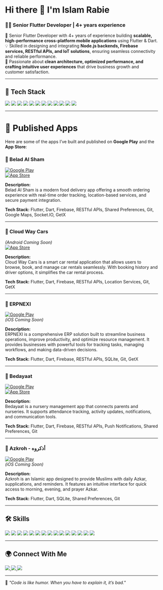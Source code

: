 # Hi there 👋 I'm Islam Rabie  

### 👨‍💻 Senior Flutter Developer | 4+ years experience  
🚀 Senior Flutter Developer with 4+ years of experience building **scalable, high-performance cross-platform mobile applications** using Flutter & Dart.  
💡 Skilled in designing and integrating **Node.js backends, Firebase services, RESTful APIs, and IoT solutions**, ensuring seamless connectivity and reliable performance.  
🎯 Passionate about **clean architecture, optimized performance, and crafting intuitive user experiences** that drive business growth and customer satisfaction.   

---

## 🔧 Tech Stack
<p>
  <img src="https://img.shields.io/badge/Flutter-02569B?logo=flutter&logoColor=white&style=for-the-badge" />
  <img src="https://img.shields.io/badge/Dart-0175C2?logo=dart&logoColor=white&style=for-the-badge" />
  <img src="https://img.shields.io/badge/Node.js-339933?logo=node.js&logoColor=white&style=for-the-badge" />
  <img src="https://img.shields.io/badge/Firebase-FFCA28?logo=firebase&logoColor=black&style=for-the-badge" />
  <img src="https://img.shields.io/badge/PostgreSQL-336791?logo=postgresql&logoColor=white&style=for-the-badge" />
  <img src="https://img.shields.io/badge/MongoDB-47A248?logo=mongodb&logoColor=white&style=for-the-badge" />
  <img src="https://img.shields.io/badge/GetX-FFC107?style=for-the-badge" />
  <img src="https://img.shields.io/badge/Cubit-29B6F6?style=for-the-badge" />
  <img src="https://img.shields.io/badge/BLoC-0A66C2?style=for-the-badge" />
  <img src="https://img.shields.io/badge/Google%20Maps-4285F4?logo=google-maps&logoColor=white&style=for-the-badge" />
  <img src="https://img.shields.io/badge/Socket.IO-010101?logo=socket.io&logoColor=white&style=for-the-badge" />
  <img src="https://img.shields.io/badge/Provider-FF6F00?style=for-the-badge" />
</p>


---

# 📱 Published Apps

Here are some of the apps I’ve built and published on **Google Play** and the **App Store**:


### 🍔 Belad Al Sham  
[![Google Play](https://img.shields.io/badge/Google_Play-414141?style=for-the-badge&logo=google-play&logoColor=white)](https://play.google.com/store/apps/details?id=com.belad.alsham.app)  
[![App Store](https://img.shields.io/badge/App_Store-0D96F6?style=for-the-badge&logo=app-store&logoColor=white)](https://apps.apple.com/eg/app/belad-al-sham/id6752439631)  

**Description:**  
Belad Al Sham is a modern food delivery app offering a smooth ordering experience with real-time order tracking, location-based services, and secure payment integration.  

**Tech Stack:** Flutter, Dart, Firebase, RESTful APIs, Shared Preferences, Git, Google Maps, Socket.IO, GetX  

---

### 🚗 Cloud Way Cars  
*(Android Coming Soon)*  
[![App Store](https://img.shields.io/badge/App_Store-0D96F6?style=for-the-badge&logo=app-store&logoColor=white)](https://apps.apple.com/eg/app/cloud-way-cars/id6751117416)  

**Description:**  
Cloud Way Cars is a smart car rental application that allows users to browse, book, and manage car rentals seamlessly. With booking history and driver options, it simplifies the car rental process.  

**Tech Stack:** Flutter, Dart, Firebase, RESTful APIs, Location Services, Git, GetX  


---

### 🚀 ERPNEXI  
[![Google Play](https://img.shields.io/badge/Google_Play-414141?style=for-the-badge&logo=google-play&logoColor=white)](https://play.google.com/store/apps/details?id=com.nexiErp.app)  
*(iOS Coming Soon)*  

**Description:**  
ERPNEXI is a comprehensive ERP solution built to streamline business operations, improve productivity, and optimize resource management. It provides businesses with powerful tools for tracking tasks, managing workflows, and making data-driven decisions.  

**Tech Stack:** Flutter, Dart, Firebase, RESTful APIs, SQLite, Git, GetX  

---

### 🏫 Bedayaat  
[![Google Play](https://img.shields.io/badge/Google_Play-414141?style=for-the-badge&logo=google-play&logoColor=white)](https://play.google.com/store/apps/details?id=com.bedayat.app)  
[![App Store](https://img.shields.io/badge/App_Store-0D96F6?style=for-the-badge&logo=app-store&logoColor=white)](https://apps.apple.com/eg/app/bedayat/id6451140940)  

**Description:**  
Bedayaat is a nursery management app that connects parents and nurseries. It supports attendance tracking, activity updates, notifications, and communication tools.  

**Tech Stack:** Flutter, Dart, Firebase, RESTful APIs, Push Notifications, Shared Preferences, Git  

---

### 🕌 Azkroh - أذكروه  
[![Google Play](https://img.shields.io/badge/Google_Play-414141?style=for-the-badge&logo=google-play&logoColor=white)](https://play.google.com/store/apps/details?id=com.islamsalemco.azkroh)  
*(iOS Coming Soon)*  

**Description:**  
Azkroh is an Islamic app designed to provide Muslims with daily Azkar, supplications, and reminders. It features an intuitive interface for quick access to morning, evening, and prayer Azkar.  

**Tech Stack:** Flutter, Dart, SQLite, Shared Preferences, Git  

---
## 🛠️ Skills  

<p>
  <!-- Mobile Development -->
  <img src="https://img.shields.io/badge/Flutter-02569B?logo=flutter&logoColor=white&style=for-the-badge" />
  <img src="https://img.shields.io/badge/Dart-0175C2?logo=dart&logoColor=white&style=for-the-badge" />

  <!-- State Management -->
  <img src="https://img.shields.io/badge/GetX-FFC107?style=for-the-badge" />
  <img src="https://img.shields.io/badge/Provider-009688?style=for-the-badge" />
  <img src="https://img.shields.io/badge/Bloc-0184CC?style=for-the-badge" />
  <img src="https://img.shields.io/badge/Cubit-00BCD4?style=for-the-badge" />

  <!-- Backend & Databases -->
  <img src="https://img.shields.io/badge/Node.js-339933?logo=node.js&logoColor=white&style=for-the-badge" />
  <img src="https://img.shields.io/badge/Firebase-FFCA28?logo=firebase&logoColor=black&style=for-the-badge" />
  <img src="https://img.shields.io/badge/PostgreSQL-336791?logo=postgresql&logoColor=white&style=for-the-badge" />
  <img src="https://img.shields.io/badge/MongoDB-47A248?logo=mongodb&logoColor=white&style=for-the-badge" />

  <!-- APIs & Integrations -->
  <img src="https://img.shields.io/badge/REST%20APIs-005571?style=for-the-badge" />
  <img src="https://img.shields.io/badge/Socket.io-010101?logo=socket.io&logoColor=white&style=for-the-badge" />
  <img src="https://img.shields.io/badge/Google%20Maps-4285F4?logo=google-maps&logoColor=white&style=for-the-badge" />

  <!-- Tools & Others -->
  <img src="https://img.shields.io/badge/Git-F05032?logo=git&logoColor=white&style=for-the-badge" />
  <img src="https://img.shields.io/badge/GitHub-181717?logo=github&logoColor=white&style=for-the-badge" />
</p>



---

## 🌍 Connect With Me
<p>
  <a href="https://www.linkedin.com/in/islam-rabie-1529a7182/">
    <img src="https://img.shields.io/badge/LinkedIn-0A66C2?logo=linkedin&logoColor=white&style=for-the-badge" />
  </a>
  <a href="mailto:islamsalemdev@gmail.com">
    <img src="https://img.shields.io/badge/Email-D14836?logo=gmail&logoColor=white&style=for-the-badge" />
  </a>
  <a href="https://wa.me/201002100015">
    <img src="https://img.shields.io/badge/WhatsApp-25D366?logo=whatsapp&logoColor=white&style=for-the-badge" />
  </a>
</p>

---
💬 *"Code is like humor. When you have to explain it, it’s bad."*
